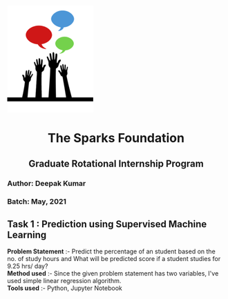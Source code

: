 ![logo_small.png](/asset/logo_small.png)
# <div align="center">The Sparks Foundation</div>
## <div align="center">Graduate Rotational Internship Program</div>

### **Author:** Deepak Kumar
### **Batch:** May, 2021


## Task 1 : Prediction using Supervised Machine Learning 
**Problem Statement** :- Predict the percentage of an student based on the no. of study hours and What will be predicted score if a student studies for 9.25 hrs/ day?   
**Method used** :- Since the given problem statement has two variables, I've used simple linear regression algorithm.  
**Tools used** :- Python, Jupyter Notebook  
